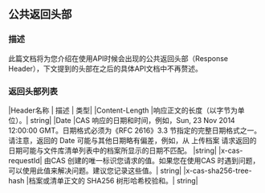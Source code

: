 ## 公共返回头部

### 描述
此篇文档将为您介绍在使用API时候会出现的公共返回头部（Response Header），下文提到的头部在之后的具体API文档中不再赘述。

### 返回头部列表

|Header名称 |	描述	|   类型|
|Content-Length	|响应正文的长度（以字节为单位）。|	string|
|Date	|CAS 响应的日期和时间，例如，Sun, 23 Nov 2014 12:00:00 GMT。日期格式必须为《RFC 2616》3.3 节指定的完整日期格式之一。请注意，返回的 Date 可能与其他日期略有偏差，例如，从 上传档案 请求返回的日期可能与文件库清单列表中的档案所显示的日期不匹配。	|string|
|x-cas-requestId|	由CAS 创建的唯一标识您请求的值。如果您在使用CAS 时遇到问题，可以使用此值来解决问题。建议您记录这些值。|	string|
|x-cas-sha256-tree-hash	|档案或清单正文的 SHA256 树形哈希校验和。|	string|
